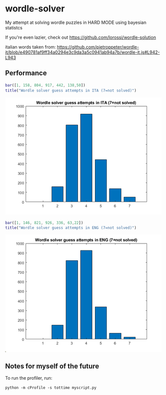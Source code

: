 # wordle-solver
My attempt at solving wordle puzzles in HARD MODE using bayesian statistcs 

If you're even lazier, check out https://github.com/lorossi/wordle-solution


italian words taken from:
https://github.com/pietroppeter/wordle-it/blob/e490781af9ff34a0294e3c9da3a5c0941ab94a7b/wordle-it.js#L942-L943

## Performance 
```matlab
bar([1, 158, 804, 917, 442, 138,50])
title("Wordle solver guess attempts in ITA (7=not solved)")
```
![ita-bars](img/ita-bars.png)


```matlab
bar([1, 146, 821, 926, 336, 63,22])
title("Wordle solver guess attempts in ENG (7=not solved)")
```
![eng-bars](img/eng-bars.png)


## Notes for myself of the future

To run the profiler, run:

```
python -m cProfile -s tottime myscript.py
```
